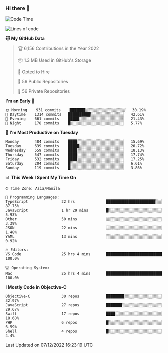 ### Hi there 👋

<!--START_SECTION:waka-->
![Code Time](http://img.shields.io/badge/Code%20Time-3%2C457%20hrs%2036%20mins-blue)

![Lines of code](https://img.shields.io/badge/From%20Hello%20World%20I%27ve%20Written-2%20Million%20lines%20of%20code-blue)

**🐱 My GitHub Data** 

> 🏆 6,156 Contributions in the Year 2022
 > 
> 📦 1.3 MB Used in GitHub's Storage 
 > 
> 💼 Opted to Hire
 > 
> 📜 56 Public Repositories 
 > 
> 🔑 56 Private Repositories  
 > 
**I'm an Early 🐤** 

```text
🌞 Morning    931 commits    ███████░░░░░░░░░░░░░░░░░░   30.19% 
🌆 Daytime    1314 commits   ██████████░░░░░░░░░░░░░░░   42.61% 
🌃 Evening    661 commits    █████░░░░░░░░░░░░░░░░░░░░   21.43% 
🌙 Night      178 commits    █░░░░░░░░░░░░░░░░░░░░░░░░   5.77%

```
📅 **I'm Most Productive on Tuesday** 

```text
Monday       484 commits    ████░░░░░░░░░░░░░░░░░░░░░   15.69% 
Tuesday      639 commits    █████░░░░░░░░░░░░░░░░░░░░   20.72% 
Wednesday    559 commits    ████░░░░░░░░░░░░░░░░░░░░░   18.13% 
Thursday     547 commits    ████░░░░░░░░░░░░░░░░░░░░░   17.74% 
Friday       532 commits    ████░░░░░░░░░░░░░░░░░░░░░   17.25% 
Saturday     204 commits    █░░░░░░░░░░░░░░░░░░░░░░░░   6.61% 
Sunday       119 commits    █░░░░░░░░░░░░░░░░░░░░░░░░   3.86%

```


📊 **This Week I Spent My Time On** 

```text
⌚︎ Time Zone: Asia/Manila

💬 Programming Languages: 
TypeScript               22 hrs              ██████████████████████░░░   87.75% 
JavaScript               1 hr 29 mins        █░░░░░░░░░░░░░░░░░░░░░░░░   5.93% 
Other                    50 mins             ░░░░░░░░░░░░░░░░░░░░░░░░░   3.39% 
JSON                     22 mins             ░░░░░░░░░░░░░░░░░░░░░░░░░   1.48% 
YAML                     13 mins             ░░░░░░░░░░░░░░░░░░░░░░░░░   0.92%

🔥 Editors: 
VS Code                  25 hrs 4 mins       █████████████████████████   100.0%

💻 Operating System: 
Mac                      25 hrs 4 mins       █████████████████████████   100.0%

```

**I Mostly Code in Objective-C** 

```text
Objective-C              30 repos            ████████░░░░░░░░░░░░░░░░░   32.97% 
JavaScript               27 repos            ███████░░░░░░░░░░░░░░░░░░   29.67% 
Swift                    17 repos            ████░░░░░░░░░░░░░░░░░░░░░   18.68% 
PHP                      6 repos             █░░░░░░░░░░░░░░░░░░░░░░░░   6.59% 
Shell                    4 repos             █░░░░░░░░░░░░░░░░░░░░░░░░   4.4%

```



 Last Updated on 07/12/2022 16:23:19 UTC
<!--END_SECTION:waka-->


<!--
**rad182/rad182** is a ✨ _special_ ✨ repository because its `README.md` (this file) appears on your GitHub profile.

Here are some ideas to get you started:

- 🔭 I’m currently working on ...
- 🌱 I’m currently learning ...
- 👯 I’m looking to collaborate on ...
- 🤔 I’m looking for help with ...
- 💬 Ask me about ...
- 📫 How to reach me: ...
- 😄 Pronouns: ...
- ⚡ Fun fact: ...
-->
